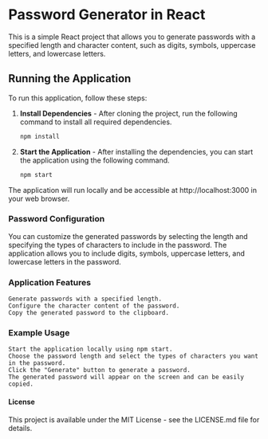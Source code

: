# Password Generator in React

This is a simple React project that allows you to generate passwords with a specified length and character content, such as digits, symbols, uppercase letters, and lowercase letters.

## Running the Application

To run this application, follow these steps:

1. **Install Dependencies** - After cloning the project, run the following command to install all required dependencies.

   ```bash
   npm install

1. **Start the Application** - After installing the dependencies, you can start the application using the following command.

   ```bash
   npm start

The application will run locally and be accessible at http://localhost:3000 in your web browser.

### Password Configuration

You can customize the generated passwords by selecting the length and specifying the types of characters to include in the password. The application allows you to include digits, symbols, uppercase letters, and lowercase letters in the password.

### Application Features

    Generate passwords with a specified length.
    Configure the character content of the password.
    Copy the generated password to the clipboard.

### Example Usage

    Start the application locally using npm start.
    Choose the password length and select the types of characters you want in the password.
    Click the "Generate" button to generate a password.
    The generated password will appear on the screen and can be easily copied.

#### License

This project is available under the MIT License - see the LICENSE.md file for details.
